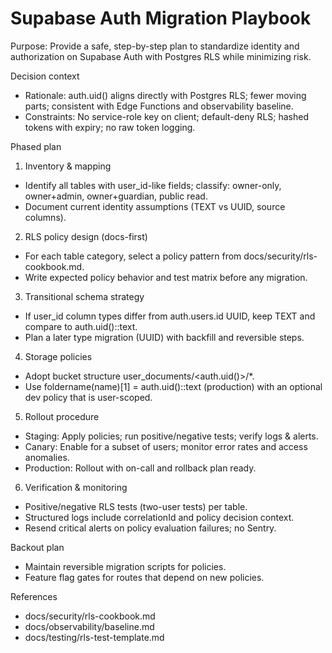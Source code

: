 # Supabase Auth Migration Playbook

Purpose: Provide a safe, step-by-step plan to standardize identity and authorization on Supabase Auth with Postgres RLS while minimizing risk.

Decision context
- Rationale: auth.uid() aligns directly with Postgres RLS; fewer moving parts; consistent with Edge Functions and observability baseline.
- Constraints: No service-role key on client; default-deny RLS; hashed tokens with expiry; no raw token logging.

Phased plan
1) Inventory & mapping
- Identify all tables with user_id-like fields; classify: owner-only, owner+admin, owner+guardian, public read.
- Document current identity assumptions (TEXT vs UUID, source columns).

2) RLS policy design (docs-first)
- For each table category, select a policy pattern from docs/security/rls-cookbook.md.
- Write expected policy behavior and test matrix before any migration.

3) Transitional schema strategy
- If user_id column types differ from auth.users.id UUID, keep TEXT and compare to auth.uid()::text.
- Plan a later type migration (UUID) with backfill and reversible steps.

4) Storage policies
- Adopt bucket structure user_documents/<auth.uid()>/*.
- Use foldername(name)[1] = auth.uid()::text (production) with an optional dev policy that is user-scoped.

5) Rollout procedure
- Staging: Apply policies; run positive/negative tests; verify logs & alerts.
- Canary: Enable for a subset of users; monitor error rates and access anomalies.
- Production: Rollout with on-call and rollback plan ready.

6) Verification & monitoring
- Positive/negative RLS tests (two-user tests) per table.
- Structured logs include correlationId and policy decision context.
- Resend critical alerts on policy evaluation failures; no Sentry.

Backout plan
- Maintain reversible migration scripts for policies.
- Feature flag gates for routes that depend on new policies.

References
- docs/security/rls-cookbook.md
- docs/observability/baseline.md
- docs/testing/rls-test-template.md
